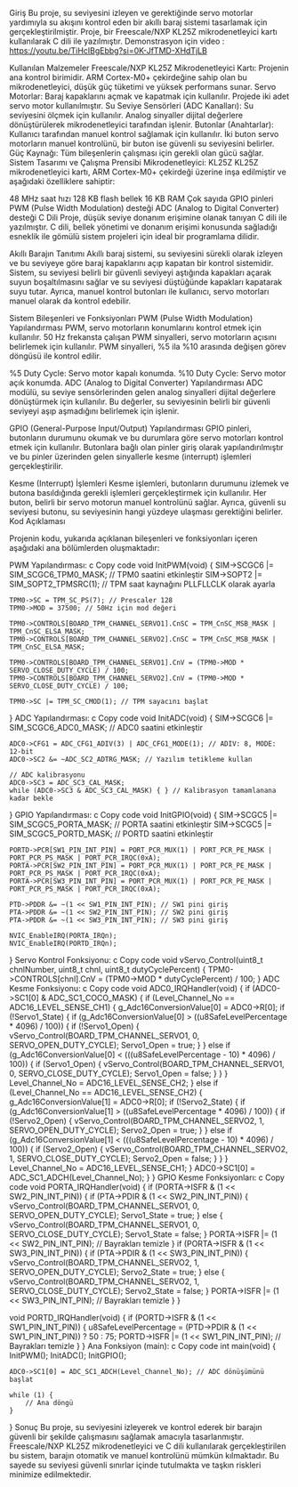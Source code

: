 Giriş
Bu proje, su seviyesini izleyen ve gerektiğinde servo motorlar yardımıyla su akışını kontrol eden bir akıllı baraj sistemi tasarlamak için gerçekleştirilmiştir. Proje, bir Freescale/NXP KL25Z mikrodenetleyici kartı kullanılarak C dili ile yazılmıştır. Demonstrasyon için video : https://youtu.be/TiHcIBgEbbg?si=0K-JfTMD-XHdTjLB

Kullanılan Malzemeler
Freescale/NXP KL25Z Mikrodenetleyici Kartı: Projenin ana kontrol birimidir. ARM Cortex-M0+ çekirdeğine sahip olan bu mikrodenetleyici, düşük güç tüketimi ve yüksek performans sunar.
Servo Motorlar: Baraj kapaklarını açmak ve kapatmak için kullanılır. Projede iki adet servo motor kullanılmıştır.
Su Seviye Sensörleri (ADC Kanalları): Su seviyesini ölçmek için kullanılır. Analog sinyaller dijital değerlere dönüştürülerek mikrodenetleyici tarafından işlenir.
Butonlar (Anahtarlar): Kullanıcı tarafından manuel kontrol sağlamak için kullanılır. İki buton servo motorların manuel kontrolünü, bir buton ise güvenli su seviyesini belirler.
Güç Kaynağı: Tüm bileşenlerin çalışması için gerekli olan gücü sağlar.
Sistem Tasarımı ve Çalışma Prensibi
Mikrodenetleyici: KL25Z
KL25Z mikrodenetleyici kartı, ARM Cortex-M0+ çekirdeği üzerine inşa edilmiştir ve aşağıdaki özelliklere sahiptir:

48 MHz saat hızı
128 KB flash bellek
16 KB RAM
Çok sayıda GPIO pinleri
PWM (Pulse Width Modulation) desteği
ADC (Analog to Digital Converter) desteği
C Dili
Proje, düşük seviye donanım erişimine olanak tanıyan C dili ile yazılmıştır. C dili, bellek yönetimi ve donanım erişimi konusunda sağladığı esneklik ile gömülü sistem projeleri için ideal bir programlama dilidir.

Akıllı Barajın Tanıtımı
Akıllı baraj sistemi, su seviyesini sürekli olarak izleyen ve bu seviyeye göre baraj kapaklarını açıp kapatan bir kontrol sistemidir. Sistem, su seviyesi belirli bir güvenli seviyeyi aştığında kapakları açarak suyun boşaltılmasını sağlar ve su seviyesi düştüğünde kapakları kapatarak suyu tutar. Ayrıca, manuel kontrol butonları ile kullanıcı, servo motorları manuel olarak da kontrol edebilir.

Sistem Bileşenleri ve Fonksiyonları
PWM (Pulse Width Modulation) Yapılandırması
PWM, servo motorların konumlarını kontrol etmek için kullanılır. 50 Hz frekansta çalışan PWM sinyalleri, servo motorların açısını belirlemek için kullanılır. PWM sinyalleri, %5 ila %10 arasında değişen görev döngüsü ile kontrol edilir.

%5 Duty Cycle: Servo motor kapalı konumda.
%10 Duty Cycle: Servo motor açık konumda.
ADC (Analog to Digital Converter) Yapılandırması
ADC modülü, su seviye sensörlerinden gelen analog sinyalleri dijital değerlere dönüştürmek için kullanılır. Bu değerler, su seviyesinin belirli bir güvenli seviyeyi aşıp aşmadığını belirlemek için işlenir.

GPIO (General-Purpose Input/Output) Yapılandırması
GPIO pinleri, butonların durumunu okumak ve bu durumlara göre servo motorları kontrol etmek için kullanılır. Butonlara bağlı olan pinler giriş olarak yapılandırılmıştır ve bu pinler üzerinden gelen sinyallerle kesme (interrupt) işlemleri gerçekleştirilir.

Kesme (Interrupt) İşlemleri
Kesme işlemleri, butonların durumunu izlemek ve butona basıldığında gerekli işlemleri gerçekleştirmek için kullanılır. Her buton, belirli bir servo motorun manuel kontrolünü sağlar. Ayrıca, güvenli su seviyesi butonu, su seviyesinin hangi yüzdeye ulaşması gerektiğini belirler.
Kod Açıklaması




Projenin kodu, yukarıda açıklanan bileşenleri ve fonksiyonları içeren aşağıdaki ana bölümlerden oluşmaktadır:

PWM Yapılandırması:
c
Copy code
void InitPWM(void) {
    SIM->SCGC6 |= SIM_SCGC6_TPM0_MASK; // TPM0 saatini etkinleştir
    SIM->SOPT2 |= SIM_SOPT2_TPMSRC(1); // TPM saat kaynağını PLLFLLCLK olarak ayarla

    TPM0->SC = TPM_SC_PS(7); // Prescaler 128
    TPM0->MOD = 37500; // 50Hz için mod değeri

    TPM0->CONTROLS[BOARD_TPM_CHANNEL_SERVO1].CnSC = TPM_CnSC_MSB_MASK | TPM_CnSC_ELSA_MASK;
    TPM0->CONTROLS[BOARD_TPM_CHANNEL_SERVO2].CnSC = TPM_CnSC_MSB_MASK | TPM_CnSC_ELSA_MASK;

    TPM0->CONTROLS[BOARD_TPM_CHANNEL_SERVO1].CnV = (TPM0->MOD * SERVO_CLOSE_DUTY_CYCLE) / 100;
    TPM0->CONTROLS[BOARD_TPM_CHANNEL_SERVO2].CnV = (TPM0->MOD * SERVO_CLOSE_DUTY_CYCLE) / 100;

    TPM0->SC |= TPM_SC_CMOD(1); // TPM sayacını başlat
}
ADC Yapılandırması:
c
Copy code
void InitADC(void) {
    SIM->SCGC6 |= SIM_SCGC6_ADC0_MASK; // ADC0 saatini etkinleştir

    ADC0->CFG1 = ADC_CFG1_ADIV(3) | ADC_CFG1_MODE(1); // ADIV: 8, MODE: 12-bit
    ADC0->SC2 &= ~ADC_SC2_ADTRG_MASK; // Yazılım tetikleme kullan

    // ADC kalibrasyonu
    ADC0->SC3 = ADC_SC3_CAL_MASK;
    while (ADC0->SC3 & ADC_SC3_CAL_MASK) { } // Kalibrasyon tamamlanana kadar bekle
}
GPIO Yapılandırması:
c
Copy code
void InitGPIO(void) {
    SIM->SCGC5 |= SIM_SCGC5_PORTA_MASK; // PORTA saatini etkinleştir
    SIM->SCGC5 |= SIM_SCGC5_PORTD_MASK; // PORTD saatini etkinleştir

    PORTD->PCR[SW1_PIN_INT_PIN] = PORT_PCR_MUX(1) | PORT_PCR_PE_MASK | PORT_PCR_PS_MASK | PORT_PCR_IRQC(0xA);
    PORTA->PCR[SW2_PIN_INT_PIN] = PORT_PCR_MUX(1) | PORT_PCR_PE_MASK | PORT_PCR_PS_MASK | PORT_PCR_IRQC(0xA);
    PORTA->PCR[SW3_PIN_INT_PIN] = PORT_PCR_MUX(1) | PORT_PCR_PE_MASK | PORT_PCR_PS_MASK | PORT_PCR_IRQC(0xA);

    PTD->PDDR &= ~(1 << SW1_PIN_INT_PIN); // SW1 pini giriş
    PTA->PDDR &= ~(1 << SW2_PIN_INT_PIN); // SW2 pini giriş
    PTA->PDDR &= ~(1 << SW3_PIN_INT_PIN); // SW3 pini giriş

    NVIC_EnableIRQ(PORTA_IRQn);
    NVIC_EnableIRQ(PORTD_IRQn);
}
Servo Kontrol Fonksiyonu:
c
Copy code
void vServo_Control(uint8_t chnlNumber, uint8_t chnl, uint8_t dutyCyclePercent) {
    TPM0->CONTROLS[chnl].CnV = (TPM0->MOD * dutyCyclePercent) / 100;
}
ADC Kesme Fonksiyonu:
c
Copy code
void ADC0_IRQHandler(void) {
    if (ADC0->SC1[0] & ADC_SC1_COCO_MASK) {
        if (Level_Channel_No == ADC16_LEVEL_SENSE_CH1) {
            g_Adc16ConversionValue[0] = ADC0->R[0];
            if (!Servo1_State) {
                if (g_Adc16ConversionValue[0] > ((u8SafeLevelPercentage * 4096) / 100)) {
                    if (!Servo1_Open) {
                        vServo_Control(BOARD_TPM_CHANNEL_SERVO1, 0, SERVO_OPEN_DUTY_CYCLE);
                        Servo1_Open = true;
                    }
                } else if (g_Adc16ConversionValue[0] < (((u8SafeLevelPercentage - 10) * 4096) / 100)) {
                    if (Servo1_Open) {
                        vServo_Control(BOARD_TPM_CHANNEL_SERVO1, 0, SERVO_CLOSE_DUTY_CYCLE);
                        Servo1_Open = false;
                    }
                }
            }
            Level_Channel_No = ADC16_LEVEL_SENSE_CH2;
        } else if (Level_Channel_No == ADC16_LEVEL_SENSE_CH2) {
            g_Adc16ConversionValue[1] = ADC0->R[0];
            if (!Servo2_State) {
                if (g_Adc16ConversionValue[1] > ((u8SafeLevelPercentage * 4096) / 100)) {
                    if (!Servo2_Open) {
                        vServo_Control(BOARD_TPM_CHANNEL_SERVO2, 1, SERVO_OPEN_DUTY_CYCLE);
                        Servo2_Open = true;
                    }
                } else if (g_Adc16ConversionValue[1] < (((u8SafeLevelPercentage - 10) * 4096) / 100)) {
                    if (Servo2_Open) {
                        vServo_Control(BOARD_TPM_CHANNEL_SERVO2, 1, SERVO_CLOSE_DUTY_CYCLE);
                        Servo2_Open = false;
                    }
                }
            }
            Level_Channel_No = ADC16_LEVEL_SENSE_CH1;
        }
        ADC0->SC1[0] = ADC_SC1_ADCH(Level_Channel_No);
    }
}
GPIO Kesme Fonksiyonları:
c
Copy code
void PORTA_IRQHandler(void) {
    if (PORTA->ISFR & (1 << SW2_PIN_INT_PIN)) {
        if (PTA->PDIR & (1 << SW2_PIN_INT_PIN)) {
            vServo_Control(BOARD_TPM_CHANNEL_SERVO1, 0, SERVO_OPEN_DUTY_CYCLE);
            Servo1_State = true;
        } else {
            vServo_Control(BOARD_TPM_CHANNEL_SERVO1, 0, SERVO_CLOSE_DUTY_CYCLE);
            Servo1_State = false;
        }
        PORTA->ISFR |= (1 << SW2_PIN_INT_PIN); // Bayrakları temizle
    }
    if (PORTA->ISFR & (1 << SW3_PIN_INT_PIN)) {
        if (PTA->PDIR & (1 << SW3_PIN_INT_PIN)) {
            vServo_Control(BOARD_TPM_CHANNEL_SERVO2, 1, SERVO_OPEN_DUTY_CYCLE);
            Servo2_State = true;
        } else {
            vServo_Control(BOARD_TPM_CHANNEL_SERVO2, 1, SERVO_CLOSE_DUTY_CYCLE);
            Servo2_State = false;
        }
        PORTA->ISFR |= (1 << SW3_PIN_INT_PIN); // Bayrakları temizle
    }
}

void PORTD_IRQHandler(void) {
    if (PORTD->ISFR & (1 << SW1_PIN_INT_PIN)) {
        u8SafeLevelPercentage = (PTD->PDIR & (1 << SW1_PIN_INT_PIN)) ? 50 : 75;
        PORTD->ISFR |= (1 << SW1_PIN_INT_PIN); // Bayrakları temizle
    }
}
Ana Fonksiyon (main):
c
Copy code
int main(void) {
    InitPWM();
    InitADC();
    InitGPIO();

    ADC0->SC1[0] = ADC_SC1_ADCH(Level_Channel_No); // ADC dönüşümünü başlat

    while (1) {
        // Ana döngü
    }
}
Sonuç
Bu proje, su seviyesini izleyerek ve kontrol ederek bir barajın güvenli bir şekilde çalışmasını sağlamak amacıyla tasarlanmıştır. Freescale/NXP KL25Z mikrodenetleyici ve C dili kullanılarak gerçekleştirilen bu sistem, barajın otomatik ve manuel kontrolünü mümkün kılmaktadır. Bu sayede su seviyesi güvenli sınırlar içinde tutulmakta ve taşkın riskleri minimize edilmektedir.






